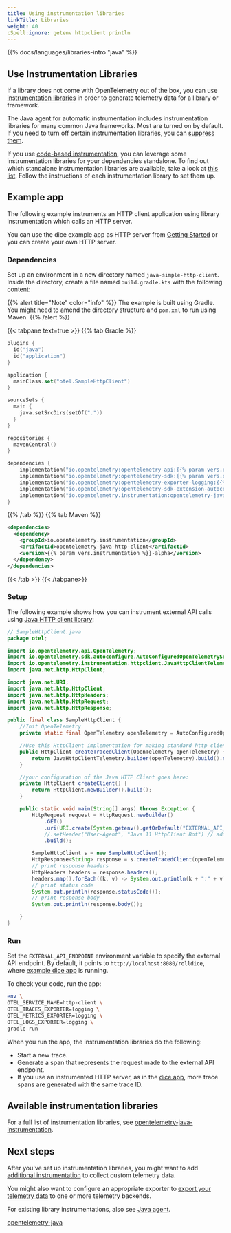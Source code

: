 ```yaml
---
title: Using instrumentation libraries
linkTitle: Libraries
weight: 40
cSpell:ignore: getenv httpclient println
---
```


{{% docs/languages/libraries-intro "java" %}}

## Use Instrumentation Libraries

If a library does not come with OpenTelemetry out of the box, you can use
[instrumentation libraries](/docs/specs/otel/glossary/#instrumentation-library)
in order to generate telemetry data for a library or framework.

The Java agent for automatic instrumentation includes instrumentation libraries
for many common Java frameworks. Most are turned on by default. If you need to
turn off certain instrumentation libraries, you can
[suppress them](/docs/zero-code/java/agent/disable/).

If you use [code-based instrumentation](../instrumentation), you can leverage
some instrumentation libraries for your dependencies standalone. To find out
which standalone instrumentation libraries are available, take a look at
[this list](https://github.com/open-telemetry/opentelemetry-java-instrumentation/blob/main/docs/supported-libraries.md#libraries--frameworks).
Follow the instructions of each instrumentation library to set them up.

## Example app

The following example instruments an HTTP client application using library
instrumentation which calls an HTTP server.

You can use the dice example app as HTTP server from
[Getting Started](/docs/languages/java/getting-started/) or you can create your
own HTTP server.

### Dependencies

Set up an environment in a new directory named `java-simple-http-client`. Inside
the directory, create a file named `build.gradle.kts` with the following
content:

{{% alert title="Note" color="info" %}} The example is built using Gradle. You
might need to amend the directory structure and `pom.xml` to run using Maven.
{{% /alert %}}

{{< tabpane text=true >}} {{% tab Gradle %}}

```kotlin
plugins {
  id("java")
  id("application")
}

application {
  mainClass.set("otel.SampleHttpClient")
}

sourceSets {
  main {
    java.setSrcDirs(setOf("."))
  }
}

repositories {
  mavenCentral()
}

dependencies {
    implementation("io.opentelemetry:opentelemetry-api:{{% param vers.otel %}}");
    implementation("io.opentelemetry:opentelemetry-sdk:{{% param vers.otel %}}");
    implementation("io.opentelemetry:opentelemetry-exporter-logging:{{% param vers.otel %}}");
    implementation("io.opentelemetry:opentelemetry-sdk-extension-autoconfigure:{{% param vers.otel %}}");
    implementation("io.opentelemetry.instrumentation:opentelemetry-java-http-client:{{% param vers.instrumentation %}}-alpha");
}
```

{{% /tab %}} {{% tab Maven %}}

```xml
<dependencies>
  <dependency>
    <groupId>io.opentelemetry.instrumentation</groupId>
    <artifactId>opentelemetry-java-http-client</artifactId>
    <version>{{% param vers.instrumentation %}}-alpha</version>
  </dependency>
</dependencies>
```

{{< /tab >}} {{< /tabpane>}}

### Setup

The following example shows how you can instrument external API calls using
[Java HTTP client library](https://github.com/open-telemetry/opentelemetry-java-instrumentation/tree/main/instrumentation/java-http-client/library):

```java
// SampleHttpClient.java
package otel;

import io.opentelemetry.api.OpenTelemetry;
import io.opentelemetry.sdk.autoconfigure.AutoConfiguredOpenTelemetrySdk;
import io.opentelemetry.instrumentation.httpclient.JavaHttpClientTelemetry;
import java.net.http.HttpClient;

import java.net.URI;
import java.net.http.HttpClient;
import java.net.http.HttpHeaders;
import java.net.http.HttpRequest;
import java.net.http.HttpResponse;

public final class SampleHttpClient {
    //Init OpenTelemetry
    private static final OpenTelemetry openTelemetry = AutoConfiguredOpenTelemetrySdk.initialize().getOpenTelemetrySdk();

    //Use this HttpClient implementation for making standard http client calls.
    public HttpClient createTracedClient(OpenTelemetry openTelemetry) {
        return JavaHttpClientTelemetry.builder(openTelemetry).build().newHttpClient(createClient());
    }

    //your configuration of the Java HTTP Client goes here:
    private HttpClient createClient() {
        return HttpClient.newBuilder().build();
    }

    public static void main(String[] args) throws Exception {
        HttpRequest request = HttpRequest.newBuilder()
            .GET()
            .uri(URI.create(System.getenv().getOrDefault("EXTERNAL_API_ENDPOINT", "http://localhost:8080/rolldice")))
            //.setHeader("User-Agent", "Java 11 HttpClient Bot") // add request header
            .build();

        SampleHttpClient s = new SampleHttpClient();
        HttpResponse<String> response = s.createTracedClient(openTelemetry).send(request, HttpResponse.BodyHandlers.ofString());
        // print response headers
        HttpHeaders headers = response.headers();
        headers.map().forEach((k, v) -> System.out.println(k + ":" + v));
        // print status code
        System.out.println(response.statusCode());
        // print response body
        System.out.println(response.body());

    }
}
```

### Run

Set the `EXTERNAL_API_ENDPOINT` environment variable to specify the external API
endpoint. By default, it points to `http://localhost:8080/rolldice`, where
[example dice app](/docs/languages/java/getting-started/#example-application) is
running.

To check your code, run the app:

```sh
env \
OTEL_SERVICE_NAME=http-client \
OTEL_TRACES_EXPORTER=logging \
OTEL_METRICS_EXPORTER=logging \
OTEL_LOGS_EXPORTER=logging \
gradle run
```

When you run the app, the instrumentation libraries do the following:

- Start a new trace.
- Generate a span that represents the request made to the external API endpoint.
- If you use an instrumented HTTP server, as in the
  [dice app](/docs/languages/java/getting-started/#example-application), more
  trace spans are generated with the same trace ID.

## Available instrumentation libraries

For a full list of instrumentation libraries, see
[opentelemetry-java-instrumentation](https://github.com/open-telemetry/opentelemetry-java-instrumentation/blob/main/docs/supported-libraries.md#libraries--frameworks).

## Next steps

After you've set up instrumentation libraries, you might want to add
[additional instrumentation](/docs/languages/java/instrumentation) to collect
custom telemetry data.

You might also want to configure an appropriate exporter to
[export your telemetry data](/docs/languages/java/exporters) to one or more
telemetry backends.

For existing library instrumentations, also see
[Java agent](/docs/zero-code/java/agent/).

[opentelemetry-java](https://github.com/open-telemetry/opentelemetry-java)
